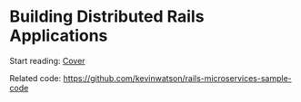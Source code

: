 # Building Distributed Rails Applications

Start reading: [Cover](000-cover.md)

Related code: https://github.com/kevinwatson/rails-microservices-sample-code
